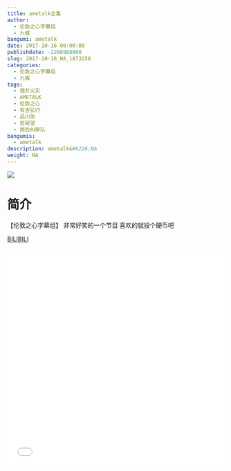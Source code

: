 ```yaml
---
title: ametalk合集
author: 
  - 伦敦之心字幕组
  - 九條
bangumi: ametalk
date: 2017-10-16 00:00:00
publishdate: -2208988800
slug: 2017-10-16_NA_1873150
categories: 
  - 伦敦之心字幕组
  - 九條
tags: 
  - 德井义实
  - AMETALK
  - 伦敦之心
  - 有吉弘行
  - 品川佑
  - 岩尾望
  - 雨后纠察队
bangumis: 
  - ametalk
description: ametalk&#8226;NA
weight: NA
---
```


![](https://i.imgur.com/DOcMM4R.jpg)

# 简介  
【伦敦之心字幕组】 非常好笑的一个节目 喜欢的就投个硬币吧

  [BILIBILI](https://www.bilibili.com/video/av1873150/)


  <iframe src="//www.bilibili.com/html/html5player.html?cid=2890259&aid=1873150" width="100%" height="500" frameborder="0" allowfullscreen="allowfullscreen"></iframe>
